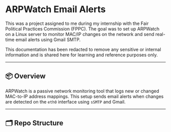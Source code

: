 # ARPWatch Email Alerts

This was a project assigned to me during my internship with the Fair Political Practices Commission (FPPC). The goal was to set up ARPWatch on a Linux server to monitor MAC/IP changes on the network and send real-time email alerts using Gmail SMTP.

This documentation has been redacted to remove any sensitive or internal information and is shared here for learning and reference purposes only.

---

## 📦 Overview

ARPWatch is a passive network monitoring tool that logs new or changed MAC-to-IP address mappings. This setup sends email alerts when changes are detected on the `eth0` interface using `sSMTP` and Gmail.

---

## 🗂 Repo Structure

